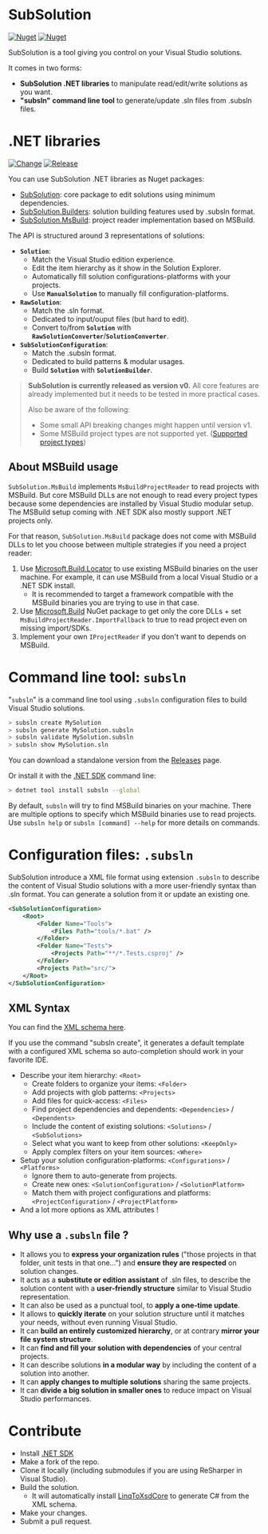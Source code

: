 # SubSolution

[![Nuget](https://img.shields.io/nuget/v/SubSolution?label=SubSolution&color=004880&logo=nuget&style=for-the-badge)](https://www.nuget.org/packages/SubSolution)
[![Nuget](https://img.shields.io/nuget/v/subsln?label=subsln&color=004880&logo=windowsterminal&style=for-the-badge)](https://www.nuget.org/packages/subsln)

SubSolution is a tool giving you control on your Visual Studio solutions.

It comes in two forms:

- __SubSolution .NET libraries__ to manipulate read/edit/write solutions as you want.
- __"subsln" command line tool__ to generate/update .sln files from .subsln files.

# .NET libraries

[![Change](https://img.shields.io/github/workflow/status/ReMinoer/SubSolution/Change?label=Change&logo=github&style=for-the-badge)](https://github.com/ReMinoer/SubSolution/actions/workflows/change.yml)
[![Release](https://img.shields.io/github/workflow/status/ReMinoer/SubSolution/Release?label=Release&logo=github&style=for-the-badge)](https://github.com/ReMinoer/SubSolution/actions/workflows/release.yml)

You can use SubSolution .NET libraries as Nuget packages:

- [SubSolution](https://www.nuget.org/packages/SubSolution): core package to edit solutions using minimum dependencies.
- [SubSolution.Builders](https://www.nuget.org/packages/SubSolution.Builders): solution building features used by .subsln format.
- [SubSolution.MsBuild](https://www.nuget.org/packages/SubSolution.MsBuild): project reader implementation based on MSBuild.

The API is structured around 3 representations of solutions:

- __`Solution`__:
    - Match the Visual Studio edition experience.
    - Edit the item hierarchy as it show in the Solution Explorer.
    - Automatically fill solution configurations-platforms with your projects.
    - Use __`ManualSolution`__ to manually fill configuration-platforms.
- __`RawSolution`__:
    - Match the .sln format.
    - Dedicated to input/ouput files (but hard to edit).
    - Convert to/from __`Solution`__ with __`RawSolutionConverter`__/__`SolutionConverter`__.
- __`SubSolutionConfiguration`__:
    - Match the .subsln format.
    - Dedicated to build patterns & modular usages.
    - Build __`Solution`__ with __`SolutionBuilder`__.

> __SubSolution is currently released as version v0.__ All core features are already implemented but it needs to be tested in more practical cases.
>
> Also be aware of the following:
>
> - Some small API breaking changes might happen until version v1.
> - Some MSBuild project types are not supported yet. ([Supported project types](https://github.com/ReMinoer/SubSolution/blob/master/Sources/SubSolution/ProjectType.cs))

## About MSBuild usage

`SubSolution.MsBuild` implements `MsBuildProjectReader` to read projects with MSBuild. But core MSBuild DLLs are not enough to read every project types because some dependencies are installed by Visual Studio modular setup. The MSBuild setup coming with .NET SDK also mostly support .NET projects only.

For that reason, `SubSolution.MsBuild` package does not come with MSBuild DLLs to let you choose between multiple strategies if you need a project reader:

1. Use [Microsoft.Build.Locator](https://docs.microsoft.com/en-gb/visualstudio/msbuild/updating-an-existing-application) to use existing MSBuild binaries on the user machine. For example, it can use MSBuild from a local Visual Studio or a .NET SDK install.
    - It is recommended to target a framework compatible with the MSBuild binaries you are trying to use in that case.
2. Use [Microsoft.Build](https://www.nuget.org/packages/Microsoft.Build) NuGet package to get only the core DLLs + set `MsBuildProjectReader.ImportFallback` to true to read project even on missing import/SDKs.
3. Implement your own `IProjectReader` if you don't want to depends on MSBuild.

# Command line tool: `subsln`

"`subsln`" is a command line tool using `.subsln` configuration files to build Visual Studio solutions.

```bash
> subsln create MySolution
> subsln generate MySolution.subsln
> subsln validate MySolution.subsln
> subsln show MySolution.sln
```

You can download a standalone version from the [Releases](https://github.com/ReMinoer/SubSolution/releases) page.

Or install it with the [.NET SDK](https://dotnet.microsoft.com/download) command line:

```bash
> dotnet tool install subsln --global 
```

By default, `subsln` will try to find MSBuild binaries on your machine. There are multiple options to specify which MSBuild binaries use to read projects. Use `subsln help` or `subsln [command] --help` for more details on commands.

# Configuration files: `.subsln`

SubSolution introduce a XML file format using extension `.subsln` to describe the content of Visual Studio solutions with a more user-friendly syntax than .sln format. You can generate a solution from it or update an existing one.

```xml
<SubSolutionConfiguration>
    <Root>
        <Folder Name="Tools">
            <Files Path="tools/*.bat" />
        </Folder>
        <Folder Name="Tests">
            <Projects Path="**/*.Tests.csproj" />
        </Folder>
        <Projects Path="src/">
    </Root>
</SubSolutionConfiguration>
```

## XML Syntax

You can find the [XML schema here](https://github.com/ReMinoer/SubSolution/blob/master/Sources/SubSolution.Builders/SubSolutionConfiguration.xsd).

If you use the command "subsln create", it generates a default template with a configured XML schema so auto-completion should work in your favorite IDE.

- Describe your item hierarchy: `<Root>`
    - Create folders to organize your items: `<Folder>`
    - Add projects with glob patterns: `<Projects>`
    - Add files for quick-access: `<Files>`
    - Find project dependencies and dependents: `<Dependencies>` / `<Dependents>`
    - Include the content of existing solutions: `<Solutions>` / `<SubSolutions>`
    - Select what you want to keep from other solutions: `<KeepOnly>`
    - Apply complex filters on your item sources: `<Where>`
- Setup your solution configuration-platforms: `<Configurations>` / `<Platforms>`
    - Ignore them to auto-generate from projects.
    - Create new ones: `<SolutionConfiguration>` / `<SolutionPlatform>`
    - Match them with project configurations and platforms: `<ProjectConfiguration>` / `<ProjectPlatform>`
- And a lot more options as XML attributes !

## Why use a `.subsln` file ?

- It allows you to __express your organization rules__ ("those projects in that folder, unit tests in that one...") and __ensure they are respected__ on solution changes.
- It acts as a __substitute or edition assistant__ of .sln files, to describe the solution content with a __user-friendly structure__ similar to Visual Studio representation.
- It can also be used as a punctual tool, to __apply a one-time update__.
- It allows to __quickly iterate__ on your solution structure until it matches your needs, without even running Visual Studio.
- It can __build an entirely customized hierarchy__, or at contrary __mirror your file system structure__.
- It can __find and fill your solution with dependencies__ of your central projects.
- It can describe solutions __in a modular way__ by including the content of a solution into another.
- It can __apply changes to multiple solutions__ sharing the same projects.
- It can __divide a big solution in smaller ones__ to reduce impact on Visual Studio performances.

# Contribute

- Install [.NET SDK](https://dotnet.microsoft.com/download)
- Make a fork of the repo.
- Clone it locally (including submodules if you are using ReSharper in Visual Studio).
- Build the solution.
    - It will automatically install [LinqToXsdCore](https://github.com/mamift/LinqToXsdCore) to generate C# from the XML schema.
- Make your changes.
- Submit a pull request.
